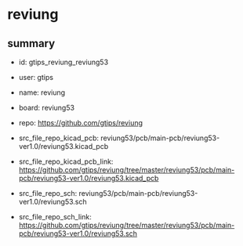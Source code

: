 # reviung
 
## summary 
* id: gtips_reviung_reviung53
* user: gtips
* name: reviung
* board: reviung53
* repo: https://github.com/gtips/reviung
* src_file_repo_kicad_pcb: reviung53/pcb/main-pcb/reviung53-ver1.0/reviung53.kicad_pcb
* src_file_repo_kicad_pcb_link: https://github.com/gtips/reviung/tree/master/reviung53/pcb/main-pcb/reviung53-ver1.0/reviung53.kicad_pcb


* src_file_repo_sch: reviung53/pcb/main-pcb/reviung53-ver1.0/reviung53.sch
* src_file_repo_sch_link: https://github.com/gtips/reviung/tree/master/reviung53/pcb/main-pcb/reviung53-ver1.0/reviung53.sch




